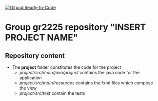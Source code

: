 [![Gitpod Ready-to-Code](https://img.shields.io/badge/Gitpod-Ready--to--Code-blue?logo=gitpod)](https://gitpod.stud.ntnu.no/#gitlab.stud.idi.ntnu.no/it1901/groups-2022/gr2225/gr2225) 

# Group gr2225 repository "INSERT PROJECT NAME"

## Repository content
- The **project** folder constitutes the code for the project
    - *project/src/main/java/project* contains the java code for the application
    - *project/src/main/resources* contains the fxml files which compose the view
    - *project/src/test* contain the tests

 

